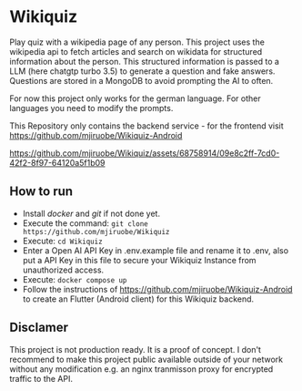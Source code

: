 # Wikiquiz

Play quiz with a wikipedia page of any person. This project uses the wikipedia api to fetch articles and search on wikidata for structured information about the person.
This structured information is passed to a LLM (here chatgtp turbo 3.5) to generate a question and fake answers. Questions are stored in a MongoDB to avoid prompting the AI to often.

For now this project only works for the german language. For other languages you need to modify the prompts.

This Repository only contains the backend service - for the frontend visit https://github.com/mjiruobe/Wikiquiz-Android

https://github.com/mjiruobe/Wikiquiz/assets/68758914/09e8c2ff-7cd0-42f2-8f97-64120a5f1b09

## How to run

- Install _docker_ and _git_ if not done yet.
- Execute the command: `git clone https://github.com/mjiruobe/Wikiquiz`
- Execute: `cd Wikiquiz`
- Enter a Open AI API Key in .env.example file and rename it to .env, also put a API Key in this file to secure your Wikiquiz Instance from unauthorized access.
- Execute: `docker compose up`
- Follow the instructions of https://github.com/mjiruobe/Wikiquiz-Android to create an Flutter (Android client) for this Wikiquiz backend.

## Disclamer

This project is not production ready. It is a proof of concept.
I don't recommend to make this project public available outside of your network without any modification e.g. an nginx tranmisson proxy for encrypted traffic to the API.
